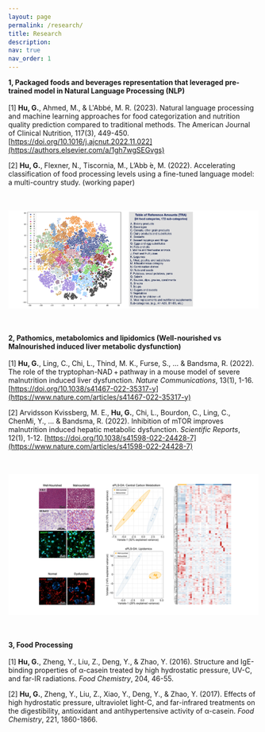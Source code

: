 ```yaml
---
layout: page
permalink: /research/
title: Research
description:
nav: true
nav_order: 1
---
```


**1, Packaged foods and beverages representation that leveraged pre-trained model in Natural Language Processing (NLP)**
<br/>
<br/>
[1] **Hu, G.**, Ahmed, M., & L'Abbé, M. R. (2023). Natural language processing and machine learning approaches for food categorization and nutrition quality prediction compared to traditional methods. The American Journal of Clinical Nutrition, 117(3), 449-450.
[https://doi.org/10.1016/j.ajcnut.2022.11.022](https://authors.elsevier.com/a/1gh7wgSEGvgs)

[2] **Hu, G.**, Flexner, N., Tiscornia, M., L’Abb ́e, M. (2022). Accelerating classification of food processing
levels using a fine-tuned language model: a multi-country study. (working paper)

<br/><br/>
![TRA](/assets/img/TRA.png "TRA")
<br/><br/><br/>

**2, Pathomics, metabolomics and lipidomics (Well-nourished vs Malnourished induced liver metabolic dysfunction)**
<br/>
<br/>
[1] **Hu, G.**, Ling, C., Chi, L., Thind, M. K., Furse, S., ... & Bandsma, R. (2022). The role of the tryptophan-NAD + pathway in a mouse model of severe malnutrition induced liver dysfunction. *Nature Communications*, 13(1), 1-16.
[https://doi.org/10.1038/s41467-022-35317-y](https://www.nature.com/articles/s41467-022-35317-y)

[2] Arvidsson Kvissberg, M. E., **Hu, G.**, Chi, L., Bourdon, C., Ling, C., ChenMi, Y., ... & Bandsma, R. (2022). Inhibition of mTOR improves malnutrition induced hepatic metabolic dysfunction. *Scientific Reports*, 12(1), 1-12.
[https://doi.org/10.1038/s41598-022-24428-7](https://www.nature.com/articles/s41598-022-24428-7)

<br/><br/>
![Meta](/assets/img/Meta.png "Meta")
<br/><br/><br/>

**3, Food Processing**
<br/>
<br/>
[1] **Hu, G.**, Zheng, Y., Liu, Z., Deng, Y., & Zhao, Y. (2016). Structure and IgE-binding properties of α-casein treated by high hydrostatic pressure, UV-C, and far-IR radiations. *Food Chemistry*, 204, 46-55.

[2] **Hu, G.**, Zheng, Y., Liu, Z., Xiao, Y., Deng, Y., & Zhao, Y. (2017). Effects of high hydrostatic pressure, ultraviolet light-C, and far-infrared treatments on the digestibility, antioxidant and antihypertensive activity of α-casein. *Food Chemistry*, 221, 1860-1866.

<!-- <br/><br/><br/>
![Meta](/assets/img/Meta.png "Meta")
<br/><br/><br/> -->

<!-- ### Other Selected Publications -->
<!-- 
Structure and IgE-binding properties of α-casein treated by high hydrostatic pressure, UV-C, and far-IR radiations
G Hu, Y Zheng, Z Liu, Y Deng, Y Zhao
Food chemistry 204, 46-55

Polymer nanoparticles composed with gallic acid grafted chitosan and bioactive peptides combined antioxidant, anticancer activities and improved delivery property for labile …
B Hu, Y Wang, M Xie, G Hu, F Ma, X Zeng
Journal of Functional Foods 15, 593-603

Effects of high hydrostatic pressure, ultraviolet light-C, and far-infrared treatments on the digestibility, antioxidant and antihypertensive activity of α-casein
G Hu, Y Zheng, Z Liu, Y Xiao, Y Deng, Y Zhao
Food chemistry 221, 1860-1866

Effects of UV-C and single-and multiple-cycle high hydrostatic pressure treatments on flavor evolution of cow milk: Gas chromatography-mass spectrometry, electronic nose, and …
G Hu, Y Zheng, Z Liu, Y Deng
International Journal of Food Properties 20 (7), 1677-1688


Comparison of microbiological loads and physicochemical properties of raw milk treated with single-/multiple-cycle high hydrostatic pressure and ultraviolet-C light
G Hu, Y Zheng, D Wang, B Zha, Z Liu, Y Deng
High Pressure Research 35 (3), 330-338


Impact of microfiltration on particle size distribution, volatile compounds and protein quality of pasteurized milk during shelf Life
D Wang, Y Zheng, Z Liu, G Hu, Y Deng
Journal of Food and Nutrition Research 3 (1), 26-33 --> 
